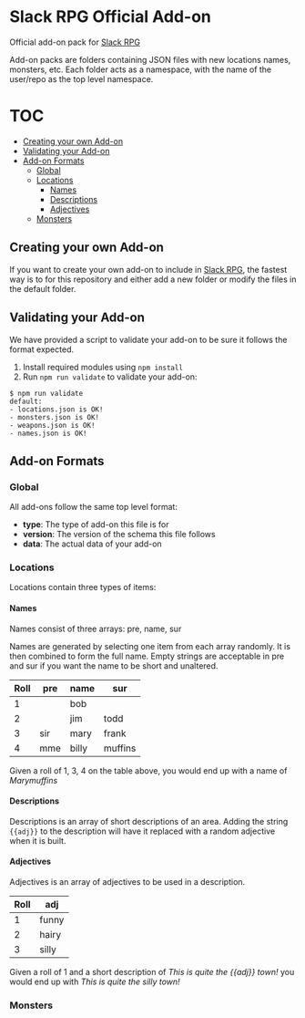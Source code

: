 # Slack RPG Official Add-on
Official add-on pack for [Slack RPG](slack-rpg/slack-rpg)

Add-on packs are folders containing JSON files with new locations names, monsters, etc. Each folder acts as a namespace, with the name of the user/repo as the top level namespace.

# TOC
<!-- TOC depthFrom:2 depthTo:6 withLinks:1 updateOnSave:1 orderedList:0 -->

- [Creating your own Add-on](#creating-your-own-add-on)
- [Validating your Add-on](#validating-your-add-on)
- [Add-on Formats](#add-on-formats)
	- [Global](#global)
	- [Locations](#locations)
		- [Names](#names)
		- [Descriptions](#descriptions)
		- [Adjectives](#adjectives)
	- [Monsters](#monsters)

<!-- /TOC -->

## Creating your own Add-on
If you want to create your own add-on to include in [Slack RPG](slack-rpg/slack-rpg), the fastest way is to for this repository and either add a new folder or modify the files in the default folder.

## Validating your Add-on
We have provided a script to validate your add-on to be sure it follows the format expected.
1. Install required modules using `npm install`
2. Run `npm run validate` to validate your add-on:

```
$ npm run validate
default:
- locations.json is OK!
- monsters.json is OK!
- weapons.json is OK!
- names.json is OK!
```

## Add-on Formats
### Global
All add-ons follow the same top level format:
- **type**: The type of add-on this file is for
- **version**: The version of the schema this file follows
- **data**: The actual data of your add-on

### Locations
Locations contain three types of items:

#### Names
Names consist of three arrays: pre, name, sur

Names are generated by selecting one item from each array randomly. It is then combined to form the full name. Empty strings are acceptable in pre and sur if you want the name to be short and unaltered.

Roll | pre | name  | sur
---- | --- | ----- | -------
1    |     | bob   |
2    |     | jim   | todd
3    | sir | mary  | frank
4    | mme | billy | muffins

Given a roll of 1, 3, 4 on the table above, you would end up with a name of _Marymuffins_

#### Descriptions
Descriptions is an array of short descriptions of an area. Adding the string `{{adj}}` to the description will have it replaced with a random adjective when it is built.

#### Adjectives
Adjectives is an array of adjectives to be used in a description.

Roll | adj
---- | -----
1    | funny
2    | hairy
3    | silly

Given a roll of 1 and a short description of _This is quite the {{adj}} town!_ you would end up with _This is quite the silly town!_

### Monsters
